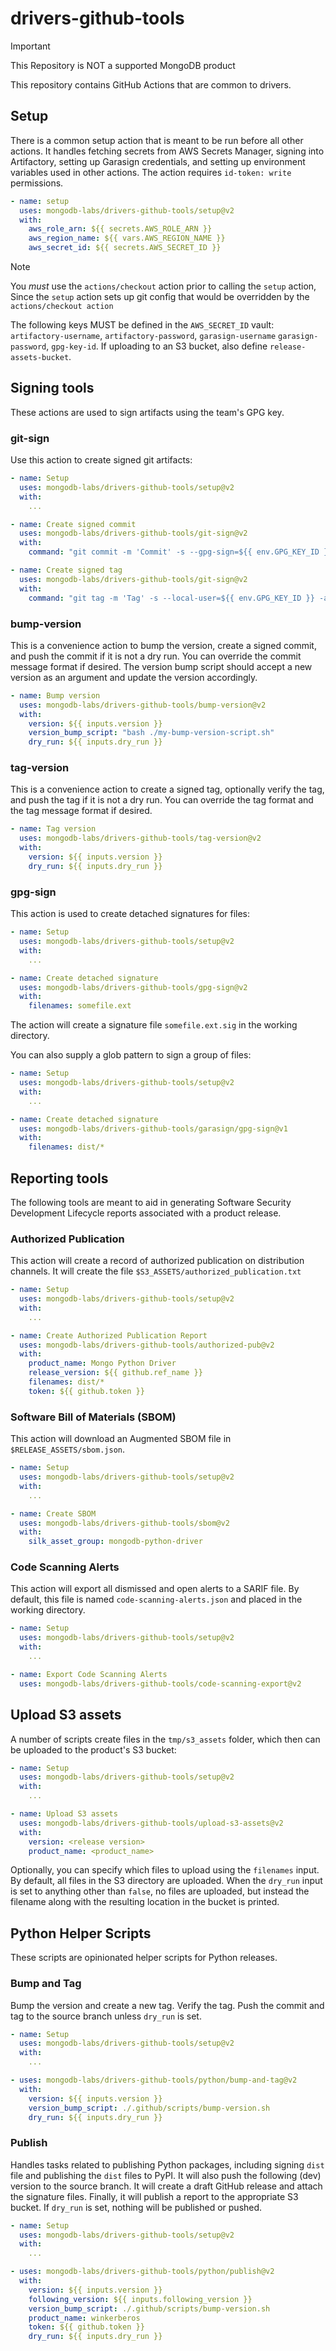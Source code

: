 # drivers-github-tools

> [!IMPORTANT]
> This Repository is NOT a supported MongoDB product

This repository contains GitHub Actions that are common to drivers.

## Setup

There is a common setup action that is meant to be run before all
other actions.  It handles fetching secrets from AWS Secrets Manager,
signing into Artifactory, setting up Garasign credentials, and
setting up environment variables used in other actions.
The action requires `id-token: write` permissions.

```yaml
- name: setup
  uses: mongodb-labs/drivers-github-tools/setup@v2
  with:
    aws_role_arn: ${{ secrets.AWS_ROLE_ARN }}
    aws_region_name: ${{ vars.AWS_REGION_NAME }}
    aws_secret_id: ${{ secrets.AWS_SECRET_ID }}
```

> [!Note]
> You *must* use the `actions/checkout` action prior to calling the `setup` action,
> Since the `setup` action sets up git config that would be overridden by the
> `actions/checkout action`
>
> The following keys MUST be defined in the ``AWS_SECRET_ID`` vault:
> `artifactory-username`, `artifactory-password`, `garasign-username`
> `garasign-password`, `gpg-key-id`.  If uploading to an S3 bucket, also define
> `release-assets-bucket`.

## Signing tools

These actions are used to sign artifacts using the team's GPG key.

### git-sign

Use this action to create signed git artifacts:

```yaml
- name: Setup
  uses: mongodb-labs/drivers-github-tools/setup@v2
  with:
    ...

- name: Create signed commit
  uses: mongodb-labs/drivers-github-tools/git-sign@v2
  with:
    command: "git commit -m 'Commit' -s --gpg-sign=${{ env.GPG_KEY_ID }}"

- name: Create signed tag
  uses: mongodb-labs/drivers-github-tools/git-sign@v2
  with:
    command: "git tag -m 'Tag' -s --local-user=${{ env.GPG_KEY_ID }} -a <tag>"
```

### bump-version

This is a convenience action to bump the version, create a signed commit, and
push the commit if it is not a dry run.  You can override the commit message
format if desired.  The version bump script should accept a new version as
an argument and update the version accordingly.

```yaml
- name: Bump version
  uses: mongodb-labs/drivers-github-tools/bump-version@v2
  with:
    version: ${{ inputs.version }}
    version_bump_script: "bash ./my-bump-version-script.sh"
    dry_run: ${{ inputs.dry_run }}
```

### tag-version

This is a convenience action to create a signed tag, optionally verify the tag,
and push the tag if it is not a dry run.  You can override the tag format and the
tag message format if desired.

```yaml
- name: Tag version
  uses: mongodb-labs/drivers-github-tools/tag-version@v2
  with:
    version: ${{ inputs.version }}
    dry_run: ${{ inputs.dry_run }}
```

### gpg-sign

This action is used to create detached signatures for files:

```yaml
- name: Setup
  uses: mongodb-labs/drivers-github-tools/setup@v2
  with:
    ...

- name: Create detached signature
  uses: mongodb-labs/drivers-github-tools/gpg-sign@v2
  with:
    filenames: somefile.ext
```

The action will create a signature file `somefile.ext.sig` in the working
directory.

You can also supply a glob pattern to sign a group of files:

```yaml
- name: Setup
  uses: mongodb-labs/drivers-github-tools/setup@v2
  with:
    ...

- name: Create detached signature
  uses: mongodb-labs/drivers-github-tools/garasign/gpg-sign@v1
  with:
    filenames: dist/*
```

## Reporting tools

The following tools are meant to aid in generating Software Security Development Lifecycle
reports associated with a product release.

### Authorized Publication

This action will create a record of authorized publication on distribution channels.
It will create the file `$S3_ASSETS/authorized_publication.txt`

```yaml
- name: Setup
  uses: mongodb-labs/drivers-github-tools/setup@v2
  with:
    ...

- name: Create Authorized Publication Report
  uses: mongodb-labs/drivers-github-tools/authorized-pub@v2
  with:
    product_name: Mongo Python Driver
    release_version: ${{ github.ref_name }}
    filenames: dist/*
    token: ${{ github.token }}
```

### Software Bill of Materials (SBOM)

This action will download an Augmented SBOM file in `$RELEASE_ASSETS/sbom.json`.

```yaml
- name: Setup
  uses: mongodb-labs/drivers-github-tools/setup@v2
  with:
    ...

- name: Create SBOM
  uses: mongodb-labs/drivers-github-tools/sbom@v2
  with:
    silk_asset_group: mongodb-python-driver
```

### Code Scanning Alerts

This action will export all dismissed and open alerts to a SARIF file. By
default, this file is named `code-scanning-alerts.json` and placed in the
working directory.

```yaml
- name: Setup
  uses: mongodb-labs/drivers-github-tools/setup@v2
  with:
    ...

- name: Export Code Scanning Alerts
  uses: mongodb-labs/drivers-github-tools/code-scanning-export@v2
```

## Upload S3 assets

A number of scripts create files in the `tmp/s3_assets` folder, which then can
be uploaded to the product's S3 bucket:

```yaml
- name: Setup
  uses: mongodb-labs/drivers-github-tools/setup@v2
  with:
    ...

- name: Upload S3 assets
  uses: mongodb-labs/drivers-github-tools/upload-s3-assets@v2
  with:
    version: <release version>
    product_name: <product_name>
```

Optionally, you can specify which files to upload using the `filenames` input.
By default, all files in the S3 directory are uploaded. When the `dry_run` input
is set to anything other than `false`, no files are uploaded, but instead the
filename along with the resulting location in the bucket is printed.

## Python Helper Scripts

These scripts are opinionated helper scripts for Python releases.

### Bump and Tag

Bump the version and create a new tag.  Verify the tag.
Push the commit and tag to the source branch unless `dry_run` is set.

```yaml
- name: Setup
  uses: mongodb-labs/drivers-github-tools/setup@v2
  with:
    ...

- uses: mongodb-labs/drivers-github-tools/python/bump-and-tag@v2
  with:
    version: ${{ inputs.version }}
    version_bump_script: ./.github/scripts/bump-version.sh
    dry_run: ${{ inputs.dry_run }}
```

### Publish

Handles tasks related to publishing Python packages, including
signing `dist` file and publishing the `dist` files to PyPI.
It will also push the following (dev) version to the source branch.
It will create a draft GitHub release and attach the signature files.
Finally, it will publish a report to the appropriate S3 bucket.
If `dry_run` is set, nothing will be published or pushed.

```yaml
- name: Setup
  uses: mongodb-labs/drivers-github-tools/setup@v2
  with:
    ...

- uses: mongodb-labs/drivers-github-tools/python/publish@v2
  with:
    version: ${{ inputs.version }}
    following_version: ${{ inputs.following_version }}
    version_bump_script: ./.github/scripts/bump-version.sh
    product_name: winkerberos
    token: ${{ github.token }}
    dry_run: ${{ inputs.dry_run }}
```
